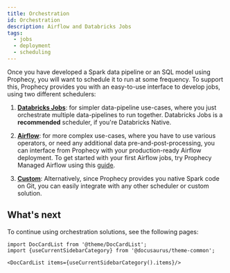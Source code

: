 ```yaml
---
title: Orchestration
id: Orchestration
description: Airflow and Databricks Jobs
tags:
  - jobs
  - deployment
  - scheduling
---
```


Once you have developed a Spark data pipeline or an SQL model using Prophecy, you will want to schedule it to run at some frequency. To
support this, Prophecy provides you with an easy-to-use interface to develop jobs, using two different
schedulers:

1. **[Databricks Jobs](databricks-jobs.md)**: for simpler data-pipeline use-cases, where you just
   orchestrate multiple data-pipelines to run together. Databricks Jobs is a **recommended** scheduler, if you're
   Databricks Native.

2. **[Airflow](airflow/airflow.md)**: for more complex use-cases, where you have to use various operators, or need
   any additional data pre-and-post-processing, you can interface from Prophecy with your production-ready Airflow deployment. To get started with your first Airflow jobs, try Prophecy Managed Airflow using this [guide](docs/Orchestration/airflow/airflow-tutorial-spark.md).

3. **[Custom](alternative-schedulers.md)**: Alternatively, since Prophecy provides you native Spark code on Git, you can easily integrate with any other scheduler or custom solution.

## What's next

To continue using orchestration solutions, see the following pages:

```mdx-code-block
import DocCardList from '@theme/DocCardList';
import {useCurrentSidebarCategory} from '@docusaurus/theme-common';

<DocCardList items={useCurrentSidebarCategory().items}/>
```
